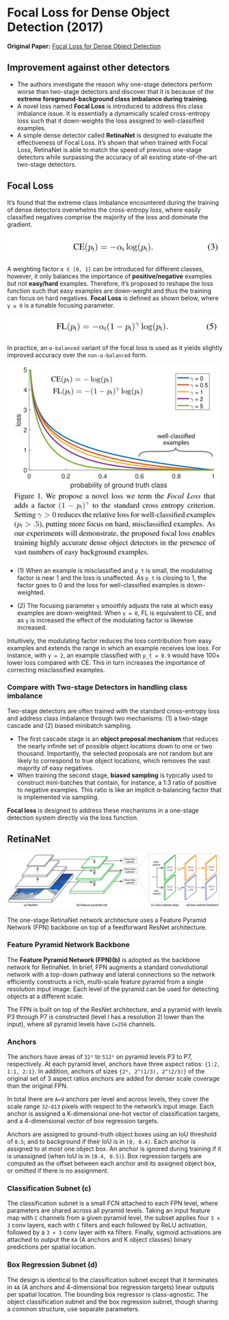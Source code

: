 # Focal Loss for Dense Object Detection (2017)

**Original Paper:** [Focal Loss for Dense Object Detection](https://arxiv.org/abs/1708.02002)

## Improvement against other detectors

- The authors investigate the reason why one-stage detectors perform worse than two-stage detectors and discover that it is because of the **extreme foreground-background class imbalance during training**.
- A novel loss named **Focal Loss** is introduced to address this class imbalance issue. It is essentially a dynamically scaled cross-entropy loss such that it down-weights the loss assigned to well-classified examples.
- A simple dense detector called **RetinaNet** is designed to evaluate the effectiveness of Focal Loss. It’s shown that when trained with Focal Loss, RetinaNet is able to match the speed of previous one-stage detectors while surpassing the accuracy of all existing state-of-the-art two-stage detectors.

## Focal Loss

It’s found that the extreme class imbalance encountered during the training of dense detectors overwhelms the cross-entropy loss, where easily classified negatives comprise the majority of the loss and dominate the gradient.

![](../images/weighted_cross_entropy.png)

A weighting factor `α ∈ [0, 1]` can be introduced for different classes, however, it only balances the importance of **positive/negative** examples but not **easy/hard** examples. Therefore, it’s proposed to reshape the loss function such that easy examples are down-weight and thus the training can focus on hard negatives. **Focal Loss** is defined as shown below, where `γ ≥ 0` is a tunable focusing parameter.

![](../images/focal_loss.png)

In practice, an `α-balanced` variant of the focal loss is used as it yields slightly improved accuracy over the `non-α-balanced` form.

![](../images/focal_loss_compare.png)

- (1) When an example is misclassified and `p_t` is small, the modulating factor is near 1 and the loss is unaffected. As `p_t` is closing to 1, the factor goes to 0 and the loss for well-classified examples is down-weighted.

- (2) The focusing parameter `γ` smoothly adjusts the rate at which easy examples are down-weighted. When `γ = 0`, FL is equivalent to CE, and as `γ` is increased the effect of the modulating factor is likewise increased.

Intuitively, the modulating factor reduces the loss contribution from easy examples and extends the range in which an example receives low loss. For instance, with `γ = 2`, an example classified with `p_t = 0.9` would have 100× lower loss compared with CE. This in turn increases the importance of correcting misclassified examples.

### Compare with Two-stage Detectors in handling class imbalance

Two-stage detectors are often trained with the standard cross-entropy loss and address class imbalance through two mechanisms: (1) a two-stage cascade and (2) biased minibatch sampling.

- The first cascade stage is an **object proposal mechanism** that reduces the nearly infinite set of possible object locations down to one or two thousand. Importantly, the selected proposals are not random but are likely to correspond to true object locations, which removes the vast majority of easy negatives.
- When training the second stage, **biased sampling** is typically used to construct mini-batches that contain, for instance, a 1:3 ratio of positive to negative examples. This ratio is like an implicit α-balancing factor that is implemented via sampling.

**Focal loss** is designed to address these mechanisms in a one-stage detection system directly via the loss function.

## RetinaNet

![](../images/retinanet.png)

The one-stage RetinaNet network architecture uses a Feature Pyramid Network (FPN) backbone on top of a feedforward ResNet architecture.

### Feature Pyramid Network Backbone

The **Feature Pyramid Network (FPN)(b)** is adopted as the backbone network for RetinaNet. In brief, FPN augments a standard convolutional network with a top-down pathway and lateral connections so the network efficiently constructs a rich, multi-scale feature pyramid from a single resolution input image. Each level of the pyramid can be used for detecting objects at a different scale.

The FPN is built on top of the ResNet architecture, and a pyramid with levels P3 through P7 is constructed (level l has a resolution 2l lower than the input), where all pyramid levels have `C=256` channels.

### Anchors

The anchors have areas of `32²` to `512²` on pyramid levels P3 to P7, respectively. At each pyramid level, anchors have three aspect ratios: `{1:2, 1:1, 2:1}`. In addition, anchors of sizes `{2⁰, 2^(1/3), 2^(2/3)}` of the original set of 3 aspect ratios anchors are added for denser scale coverage than the original FPN.

In total there are `A=9` anchors per level and across levels, they cover the scale range `32–813` pixels with respect to the network’s input image. Each anchor is assigned a K-dimensional one-hot vector of classification targets, and a 4-dimensional vector of box regression targets.

Anchors are assigned to ground-truth object boxes using an IoU threshold of `0.5`; and to background if their IoU is in `[0, 0.4)`. Each anchor is assigned to at most one object box. An anchor is ignored during training if it is unassigned (when IoU is in `[0.4, 0.5)`). Box regression targets are computed as the offset between each anchor and its assigned object box, or omitted if there is no assignment.

### Classification Subnet (c)

The classification subnet is a small FCN attached to each FPN level, where parameters are shared across all pyramid levels. Taking an input feature map with `C` channels from a given pyramid level, the subset applies four `3 × 3` conv layers, each with `C` filters and each followed by ReLU activation, followed by a `3 × 3` conv layer with `KA` filters. Finally, sigmoid activations are attached to output the `KA` (A anchors and K object classes) binary predictions per spatial location.

### Box Regression Subnet (d)

The design is identical to the classification subnet except that it terminates in `4A` (A anchors and 4-dimensional box regression targets) linear outputs per spatial location. The bounding box regressor is class-agnostic. The object classification subnet and the box regression subnet, though sharing a common structure, use separate parameters.